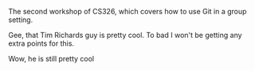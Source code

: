 
The second workshop of CS326, which covers how to use Git in a group setting.

Gee, that Tim Richards guy is pretty cool. To bad I won't be getting any extra points for this.

 Wow, he is still pretty cool
